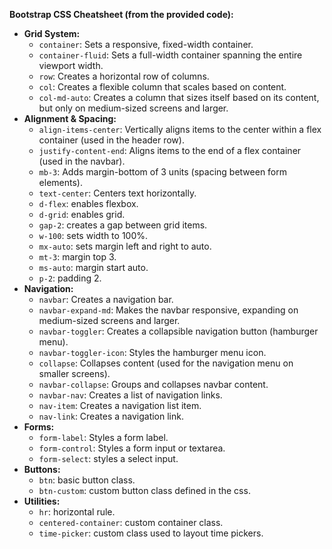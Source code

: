**Bootstrap CSS Cheatsheet (from the provided code):**

* **Grid System:**
    * `container`: Sets a responsive, fixed-width container.
    * `container-fluid`: Sets a full-width container spanning the entire viewport width.
    * `row`: Creates a horizontal row of columns.
    * `col`: Creates a flexible column that scales based on content.
    * `col-md-auto`: Creates a column that sizes itself based on its content, but only on medium-sized screens and larger.
* **Alignment & Spacing:**
    * `align-items-center`: Vertically aligns items to the center within a flex container (used in the header row).
    * `justify-content-end`: Aligns items to the end of a flex container (used in the navbar).
    * `mb-3`: Adds margin-bottom of 3 units (spacing between form elements).
    * `text-center`: Centers text horizontally.
    * `d-flex`: enables flexbox.
    * `d-grid`: enables grid.
    * `gap-2`: creates a gap between grid items.
    * `w-100`: sets width to 100%.
    * `mx-auto`: sets margin left and right to auto.
    * `mt-3`: margin top 3.
    * `ms-auto`: margin start auto.
    * `p-2`: padding 2.
* **Navigation:**
    * `navbar`: Creates a navigation bar.
    * `navbar-expand-md`: Makes the navbar responsive, expanding on medium-sized screens and larger.
    * `navbar-toggler`: Creates a collapsible navigation button (hamburger menu).
    * `navbar-toggler-icon`: Styles the hamburger menu icon.
    * `collapse`: Collapses content (used for the navigation menu on smaller screens).
    * `navbar-collapse`: Groups and collapses navbar content.
    * `navbar-nav`: Creates a list of navigation links.
    * `nav-item`: Creates a navigation list item.
    * `nav-link`: Creates a navigation link.
* **Forms:**
    * `form-label`: Styles a form label.
    * `form-control`: Styles a form input or textarea.
    * `form-select`: styles a select input.
* **Buttons:**
    * `btn`: basic button class.
    * `btn-custom`: custom button class defined in the css.
* **Utilities:**
    * `hr`: horizontal rule.
    * `centered-container`: custom container class.
    * `time-picker`: custom class used to layout time pickers.
